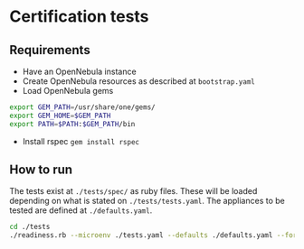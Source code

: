 # Certification tests

## Requirements

- Have an OpenNebula instance
- Create OpenNebula resources as described at `bootstrap.yaml`
- Load OpenNebula gems
```bash
export GEM_PATH=/usr/share/one/gems/
export GEM_HOME=$GEM_PATH
export PATH=$PATH:$GEM_PATH/bin
```
- Install rspec `gem install rspec`

## How to run

The tests exist at `./tests/spec/` as ruby files. These will be loaded depending on what is stated on `./tests/tests.yaml`. The appliances to be tested are defined at `./defaults.yaml`.

```bash
cd ./tests
./readiness.rb --microenv ./tests.yaml --defaults ./defaults.yaml --format h --output results.html --format d --output results.txt --format j --output results.json
```
